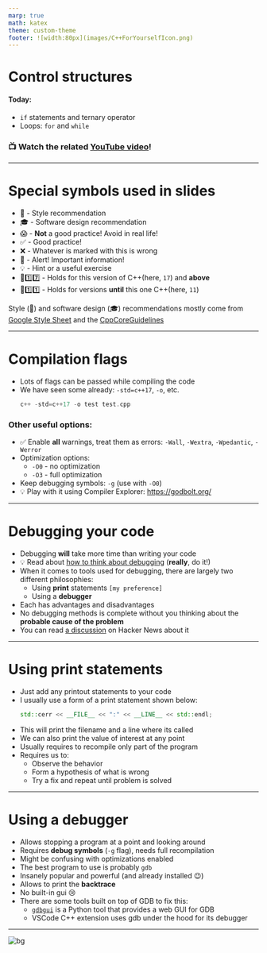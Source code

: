 ```yaml
---
marp: true
math: katex
theme: custom-theme
footer: ![width:80px](images/C++ForYourselfIcon.png)
---
```


# Control structures

#### Today:
- `if` statements and ternary operator
- Loops: `for` and `while`

### 📺 Watch the related [YouTube video](blah)! 

---
# Special symbols used in slides
- 🎨 - Style recommendation
- 🎓 - Software design recommendation
- 😱 - **Not** a good practice! Avoid in real life!
- ✅ - Good practice!
- ❌ - Whatever is marked with this is wrong
- 🚨 - Alert! Important information!
- 💡 - Hint or a useful exercise
- 🔼1️⃣7️⃣ - Holds for this version of C++(here, `17`) and **above**
- 🔽1️⃣1️⃣ - Holds for versions **until** this one C++(here, `11`)

Style (🎨) and software design (🎓) recommendations mostly come from [Google Style Sheet](https://google.github.io/styleguide/cppguide.html) and the [CppCoreGuidelines](https://isocpp.github.io/CppCoreGuidelines/CppCoreGuidelines)

---
# Compilation flags
- Lots of flags can be passed while compiling the code
- We have seen some already: `-std=c++17`, `-o`, etc.
  ```cpp
  c++ -std=c++17 -o test test.cpp
  ```
### Other useful options:
- ✅ Enable **all** warnings, treat them as errors: 
  `-Wall`, `-Wextra`, `-Wpedantic`, `-Werror`
- Optimization options:
  - `-O0` - no optimization
  - `-O3` - full optimization
- Keep debugging symbols: `-g` (use with `-O0`)
- :bulb: Play with it using Compiler Explorer: https://godbolt.org/

---
# Debugging your code
- Debugging **will** take more time than writing your code
- :bulb: Read about [how to think about debugging](https://github.com/kmille/linux-debugging/blob/1e863038859420a50e2ebe3e7e18362aa70e8f57/mindset.md) (**really**, do it!)
- When it comes to tools used for debugging, 
  there are largely two different philosophies:
  - Using **print** statements `[my preference]`
  - Using a **debugger**
- Each has advantages and disadvantages
- No debugging methods is complete without you thinking about the **probable cause of the problem**
- You can read [a discussion](https://news.ycombinator.com/item?id=26925570) on Hacker News about it
  
---
# Using print statements
- Just add any printout statements to your code
- I usually use a form of a print statement shown below:
    ```cpp
    std::cerr << __FILE__ << ":" << __LINE__ << std::endl;
    ```
- This will print the filename and a line where its called
- We can also print the value of interest at any point
- Usually requires to recompile only part of the program
- Requires us to:
  - Observe the behavior
  - Form a hypothesis of what is wrong
  - Try a fix and repeat until problem is solved

---
# Using a debugger
- Allows stopping a program at a point and looking around
- Requires **debug symbols** (`-g` flag), needs full recompilation
- Might be confusing with optimizations enabled
- The best program to use is probably `gdb`
- Insanely popular and powerful (and already installed :wink:)
- Allows to print the **backtrace**
- No built-in gui :cry:
- There are some tools built on top of GDB to fix this:
  - [`gdbgui`](https://gdbgui.com/) is a Python tool that provides a web GUI for GDB
  - VSCode C++ extension uses gdb under the hood for its debugger
---


![bg](https://fakeimg.pl/1280x1024/226699/fff/?text=Good%20luck!&font=bebas)
